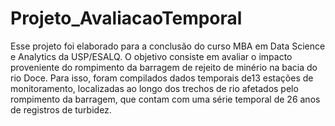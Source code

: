 # Projeto_AvaliacaoTemporal
  
Esse projeto foi elaborado para a conclusão do curso MBA em Data Science e Analytics da USP/ESALQ. O objetivo consiste em avaliar o impacto proveniente do rompimento da barragem de rejeito de minério na bacia do rio Doce. Para isso, foram compilados dados temporais de13 estações de monitoramento, localizadas ao longo dos trechos de rio afetados pelo rompimento da barragem, que contam com uma série temporal de 26 anos de registros de turbidez. 
  


  
